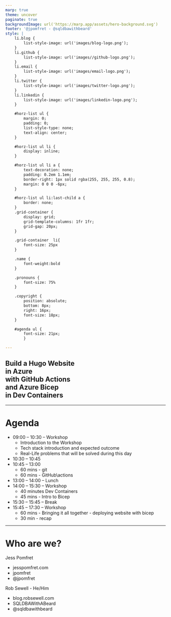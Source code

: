 ```yaml
---
marp: true
theme: uncover
paginate: true
backgroundImage: url('https://marp.app/assets/hero-background.svg')
footer: '@jpomfret - @sqldbawithbeard'
style: |
    li.blog {
        list-style-image: url('images/blog-logo.png');
    }
    li.github {
        list-style-image: url('images//github-logo.png');
    }
    li.email {
        list-style-image: url('images/email-logo.png');
    }
    li.twitter {
        list-style-image: url('images/twitter-logo.png');
    }
    li.linkedin {
        list-style-image: url('images/linkedin-logo.png');
    }

    #horz-list ul {
        margin: 0;
        padding: 0;
        list-style-type: none;
        text-align: center;
    }

    #horz-list ul li {
        display: inline;
    }

    #horz-list ul li a {
        text-decoration: none;
        padding: 0.2em 1.1em;
        border-right: 1px solid rgba(255, 255, 255, 0.8);
        margin: 0 0 0 -6px;
    }

    #horz-list ul li:last-child a {
        border: none;
    }
    .grid-container {
        display: grid;
        grid-template-columns: 1fr 1fr;
        grid-gap: 20px;
    }

    .grid-container  li{
        font-size: 25px
    }

    .name {
        font-weight:bold
    }

    .pronouns {
        font-size: 75%
    }

    .copyright {
        position: absolute;
        bottom: 8px;
        right: 16px;
        font-size: 18px;
    }

    #agenda ul {
        font-size: 21px;
        }

---
```


## Build a Hugo Website <br/> in Azure <br/> with GitHub Actions <br/> and Azure Bicep <br/> in Dev Containers

---

# Agenda

<div id='agenda' data-marpit-fragment>

- 09:00 – 10:30 – Workshop
    - Introduction to the Workshop
    - Tech stack introduction and expected outcome
    - Real-Life problems that will be solved during this day
- 10:30 – 10:45
- 10:45 – 13:00
    - 60 mins - git
    - 60 mins - GitHub\actions
- 13:00 – 14:00 – Lunch
- 14:00 – 15:30 – Workshop
    - 40 minutes Dev Containers
    - 45 mins - Intro to Bicep
- 15:30 – 15:45 – Break
- 15:45 – 17:30 – Workshop
    - 60 mins - Bringing it all together - deploying website with bicep
    - 30 min - recap

</div>

---

# Who are we?
<!-- can we add pics? -->

<div class="grid-container">
    <div class="grid-child">
         <div class="name">Jess Pomfret</div>
            <ul>
                <li class="blog">jesspomfret.com</li>
                <li class="github">jpomfret</li>
                <li class="twitter">@jpomfret</li>
            </ul>
        </div>
    <div class="grid-child">
        <div class="name">Rob Sewell - He/Him</div>
            <ul>
                <li class="blog">blog.robsewell.com</li>
                <li class="github">SQLDBAWithABeard</li>
                <li class="twitter">@sqldbawithbeard</li>
            </ul>
        </div>
</div>
